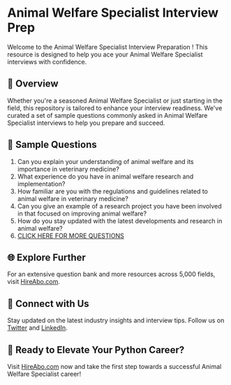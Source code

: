 # Animal Welfare Specialist Interview Prep

Welcome to the Animal Welfare Specialist Interview Preparation ! This resource is designed to help you ace your Animal Welfare Specialist interviews with confidence.

## 🚀 Overview

Whether you're a seasoned Animal Welfare Specialist or just starting in the field, this repository is tailored to enhance your interview readiness. We've curated a set of sample questions commonly asked in Animal Welfare Specialist interviews to help you prepare and succeed.

## 📝 Sample Questions

1. Can you explain your understanding of animal welfare and its importance in veterinary medicine?
2. What experience do you have in animal welfare research and implementation?
3. How familiar are you with the regulations and guidelines related to animal welfare in veterinary medicine?
4. Can you give an example of a research project you have been involved in that focused on improving animal welfare?
5. How do you stay updated with the latest developments and research in animal welfare?
6. [CLICK HERE FOR MORE QUESTIONS](https://hireabo.com/job/24_2_20/Animal%20Welfare%20Specialist)

## 🌐 Explore Further

For an extensive question bank and more resources across 5,000 fields, visit [HireAbo.com](https://www.hireabo.com).

## 📱 Connect with Us

Stay updated on the latest industry insights and interview tips. Follow us on [Twitter](https://twitter.com/hireabo) and [LinkedIn](https://www.linkedin.com/in/hire-abo-3609972a8/).

## 🚀 Ready to Elevate Your Python Career?

Visit [HireAbo.com](https://www.hireabo.com) now and take the first step towards a successful Animal Welfare Specialist career!